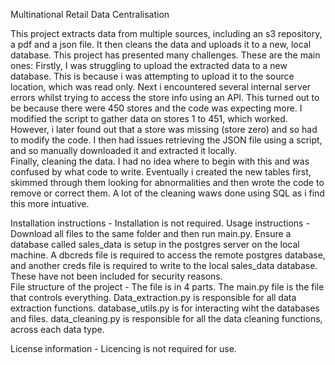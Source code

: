 Multinational Retail Data Centralisation

This project extracts data from multiple sources, including an s3 repository, a pdf and a json file.  It then cleans the data and uploads it to a new, local database.  This project has presented many challenges. These are the main ones:  Firstly, I was struggling to upload the extracted data to a new database.  This is because i was attempting to upload it to the source location, which was read only. Next i encountered several internal server errors whilst trying to access the store info using an API.  This turned out to be because there were 450 stores and the code was expecting more.  I modified the script to gather data on stores 1 to 451, which worked.  However, i later found out that a store was missing (store zero) and so had to modify the code.  I then had issues retrieving the JSON file using a script, and so manually downloaded it and extracted it locally.  
Finally, cleaning the data.  I had no idea where to begin with this and was confused by what code to write.  Eventually i created the new tables first, skimmed through them looking for abnormalities and then wrote the code to remove or correct them.  A lot of the cleaning waws done using SQL as i find this more intuative.  

Installation instructions - Installation is not required. 
Usage instructions - Download all files to the same folder and then run main.py.  Ensure a database called sales_data is setup in the postgres server on the local machine.  A dbcreds file is required to access the remote postgres database, and another creds file is required to write to the local sales_data database.  These have not been included for security reasons.  
File structure of the project - The file is in 4 parts.  The main.py file is the file that controls everything.  Data_extraction.py is responsible for all data extraction functions.  database_utils.py is for interacting wiht the databases and files.  data_cleaning.py is responsible for all the data cleaning functions, across each data type.  

License information - Licencing is not required for use. 
